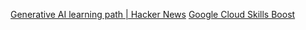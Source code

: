 
[Generative AI learning path | Hacker News](https://news.ycombinator.com/item?id=36192195)
[Google Cloud Skills Boost](https://www.cloudskillsboost.google/paths/118)
